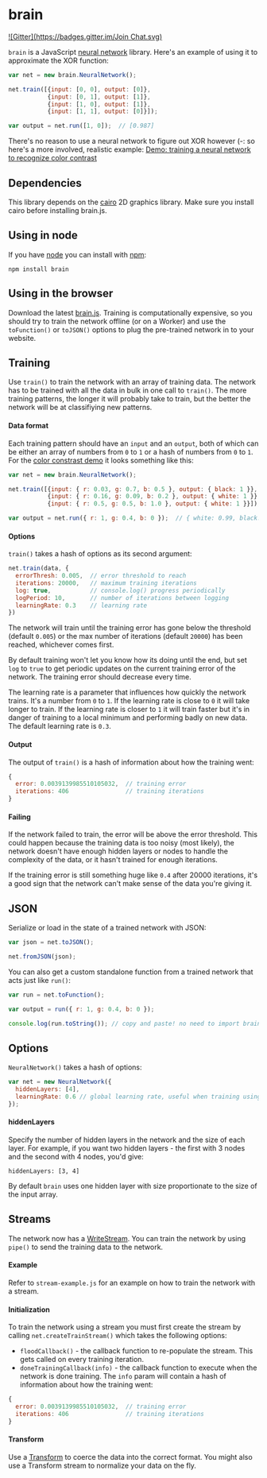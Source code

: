 # brain

[![Gitter](https://badges.gitter.im/Join Chat.svg)](https://gitter.im/harthur/brain?utm_source=badge&utm_medium=badge&utm_campaign=pr-badge&utm_content=badge)

`brain` is a JavaScript [neural network](http://en.wikipedia.org/wiki/Artificial_neural_network) library. Here's an example of using it to approximate the XOR function:

```javascript
var net = new brain.NeuralNetwork();

net.train([{input: [0, 0], output: [0]},
           {input: [0, 1], output: [1]},
           {input: [1, 0], output: [1]},
           {input: [1, 1], output: [0]}]);

var output = net.run([1, 0]);  // [0.987]
```

There's no reason to use a neural network to figure out XOR however (-: so here's a more involved, realistic example:
[Demo: training a neural network to recognize color contrast](http://harthur.github.com/brain/)

## Dependencies

This library depends on the [cairo](http://cairographics.org/) 2D graphics library. Make sure you install cairo before installing brain.js.

## Using in node
If you have [node](http://nodejs.org/) you can install with [npm](http://npmjs.org):

```
npm install brain
```

## Using in the browser
Download the latest [brain.js](https://github.com/harthur/brain/tree/gh-pages). Training is computationally expensive, so you should try to train the network offline (or on a Worker) and use the `toFunction()` or `toJSON()` options to plug the pre-trained network in to your website.

## Training
Use `train()` to train the network with an array of training data. The network has to be trained with all the data in bulk in one call to `train()`. The more training patterns, the longer it will probably take to train, but the better the network will be at classifiying new patterns.

#### Data format
Each training pattern should have an `input` and an `output`, both of which can be either an array of numbers from `0` to `1` or a hash of numbers from `0` to `1`. For the [color constrast demo](http://harthur.github.com/brain/) it looks something like this:

```javascript
var net = new brain.NeuralNetwork();

net.train([{input: { r: 0.03, g: 0.7, b: 0.5 }, output: { black: 1 }},
           {input: { r: 0.16, g: 0.09, b: 0.2 }, output: { white: 1 }},
           {input: { r: 0.5, g: 0.5, b: 1.0 }, output: { white: 1 }}]);

var output = net.run({ r: 1, g: 0.4, b: 0 });  // { white: 0.99, black: 0.002 }
```

#### Options
`train()` takes a hash of options as its second argument:

```javascript
net.train(data, {
  errorThresh: 0.005,  // error threshold to reach
  iterations: 20000,   // maximum training iterations
  log: true,           // console.log() progress periodically
  logPeriod: 10,       // number of iterations between logging
  learningRate: 0.3    // learning rate
})
```

The network will train until the training error has gone below the threshold (default `0.005`) or the max number of iterations (default `20000`) has been reached, whichever comes first.

By default training won't let you know how its doing until the end, but set `log` to `true` to get periodic updates on the current training error of the network. The training error should decrease every time.

The learning rate is a parameter that influences how quickly the network trains. It's a number from `0` to `1`. If the learning rate is close to `0` it will take longer to train. If the learning rate is closer to `1` it will train faster but it's in danger of training to a local minimum and performing badly on new data. The default learning rate is `0.3`.

#### Output
The output of `train()` is a hash of information about how the training went:

```javascript
{
  error: 0.0039139985510105032,  // training error
  iterations: 406                // training iterations
}
```

#### Failing
If the network failed to train, the error will be above the error threshold. This could happen because the training data is too noisy (most likely), the network doesn't have enough hidden layers or nodes to handle the complexity of the data, or it hasn't trained for enough iterations.

If the training error is still something huge like `0.4` after 20000 iterations, it's a good sign that the network can't make sense of the data you're giving it.

## JSON
Serialize or load in the state of a trained network with JSON:

```javascript
var json = net.toJSON();

net.fromJSON(json);
```

You can also get a custom standalone function from a trained network that acts just like `run()`:

```javascript
var run = net.toFunction();

var output = run({ r: 1, g: 0.4, b: 0 });

console.log(run.toString()); // copy and paste! no need to import brain.js
```

## Options
`NeuralNetwork()` takes a hash of options:

```javascript
var net = new NeuralNetwork({
  hiddenLayers: [4],
  learningRate: 0.6 // global learning rate, useful when training using streams
});
```

#### hiddenLayers
Specify the number of hidden layers in the network and the size of each layer. For example, if you want two hidden layers - the first with 3 nodes and the second with 4 nodes, you'd give:

```
hiddenLayers: [3, 4]
```

By default `brain` uses one hidden layer with size proportionate to the size of the input array.

## Streams
The network now has a [WriteStream](http://nodejs.org/api/stream.html#stream_class_stream_writable). You can train the network by using `pipe()` to send the training data to the network.

#### Example
Refer to `stream-example.js` for an example on how to train the network with a stream.

#### Initialization
To train the network using a stream you must first create the stream by calling `net.createTrainStream()` which takes the following options:

* `floodCallback()` - the callback function to re-populate the stream. This gets called on every training iteration.
* `doneTrainingCallback(info)` - the callback function to execute when the network is done training. The `info` param will contain a hash of information about how the training went:

```javascript
{
  error: 0.0039139985510105032,  // training error
  iterations: 406                // training iterations
}
```

#### Transform
Use a [Transform](http://nodejs.org/api/stream.html#stream_class_stream_transform) to coerce the data into the correct format. You might also use a Transform stream to normalize your data on the fly.
